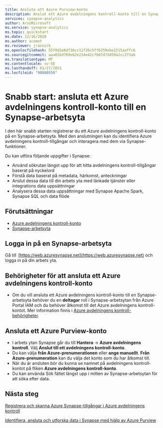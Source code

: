 ```yaml
---
title: Ansluta ett Azure Purview-konto 
description: Anslut ett Azure avdelningens kontroll-konto till en Synapse-arbetsyta.
services: synapse-analytics
author: ArnoMicrosoft
ms.service: synapse-analytics
ms.topic: quickstart
ms.date: 12/16/2020
ms.author: acomet
ms.reviewer: jrasnick
ms.openlocfilehash: 55f0d2e8df36cc11f26c5ff6259ebe2215aaffc6
ms.sourcegitcommit: aaa65bd769eb2e234e42cfb07d7d459a2cc273ab
ms.translationtype: MT
ms.contentlocale: sv-SE
ms.lasthandoff: 01/27/2021
ms.locfileid: "98880550"
---
```

# <a name="quickstartconnect-an-azure-purview-account-to-a-synapse-workspace"></a>Snabb start: ansluta ett Azure avdelningens kontroll-konto till en Synapse-arbetsyta 


I den här snabb starten registrerar du ett Azure avdelningens kontroll-konto på en Synapse-arbetsyta. Med den anslutningen kan du identifiera Azure avdelningens kontroll-tillgångar och interagera med dem via Synapse-funktioner. 

Du kan utföra följande uppgifter i Synapse: 
- Använd sökrutan längst upp för att hitta avdelningens kontroll-tillgångar baserat på nyckelord 
- Förstå data baserat på metadata, härkomst, anteckningar 
- Anslut dessa data till din arbets yta med länkade tjänster eller integrations data uppsättningar 
- Analysera dessa data uppsättningar med Synapse Apache Spark, Synapse SQL och data flöde 

## <a name="prerequisites"></a>Förutsättningar 
- [Azure avdelningens kontroll-konto](../../purview/create-catalog-portal.md) 
- [Synapse-arbetsyta](../quickstart-create-workspace.md) 

## <a name="signin-toa-synapse-workspace"></a>Logga in på en Synapse-arbetsyta 

Gå till  [https://web.azuresynapse.net](https://web.azuresynapse.net) och logga in på din arbets yta. 

## <a name="permissions-for-connecting-an-azure-purview-account"></a>Behörigheter för att ansluta ett Azure avdelningens kontroll-konto 

- Om du vill ansluta ett Azure avdelningens kontroll-konto till en Synapse-arbetsyta behöver du en **deltagar** roll i Synapse-arbetsytan från Azure Portal IAM och du behöver åtkomst till det Azure avdelningens kontroll-kontot. Mer information finns i [Azure avdelningens kontroll-behörigheter](../../purview/catalog-permissions.md).

## <a name="connect-an-azure-purview-account"></a>Ansluta ett Azure Purview-konto  

- I arbets ytan Synapse går du till **Hantera**  ->  **Azure avdelningens kontroll**. Välj **Anslut till ett avdelningens kontroll-konto**. 
- Du kan välja **från Azure-prenumerationen** eller **ange manuellt**. **Från Azure-prenumeration** kan du välja det konto som du har åtkomst till. 
- När du är ansluten bör du kunna se namnet på avdelningens kontroll-kontot på fliken **Azure avdelningens kontroll-konto**. 
- Du kan använda Sök fältet längst upp i mitten av Synapse-arbetsytan för att söka efter data. 

## <a name="nextsteps"></a>Nästa steg 

[Registrera och skanna Azure Synapse-tillgångar i Azure avdelningens kontroll](../../purview/register-scan-azure-synapse-analytics.md)

[Identifiera, ansluta och utforska data i Synapse med hjälp av Azure Purview](how-to-discover-connect-analyze-azure-purview.md)   
